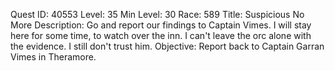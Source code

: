 Quest ID: 40553
Level: 35
Min Level: 30
Race: 589
Title: Suspicious No More
Description: Go and report our findings to Captain Vimes. I will stay here for some time, to watch over the inn. I can't leave the orc alone with the evidence. I still don't trust him.
Objective: Report back to Captain Garran Vimes in Theramore.
